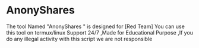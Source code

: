 # AnonyShares
The tool Named "AnonyShares " is designed for [Red Team] You can use this tool on termux/linux Support 24/7 ,Made for Educational Purpose ,If you do any illegal activity with this script we are not responsible
